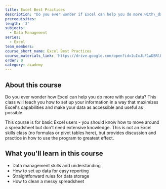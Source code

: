 ```yaml
---
title: Excel Best Practices
description: "Do you ever wonder if Excel can help you do more with\_data? This class will teach you to set up your information in a way that maximizes Excel's capabilities and make your data as accessible and useful as possible. This is not an Excel skills class, but provides discussion and practice is how to use the program to greatest effect.\n\nThis course is for basic Excel users - you should know how to move around a spreadsheet but don't need extensive knowledge."
prerequisites:
length: '3'
subjects:
  - Data Management
series:
  - Excel
team_members:
course_short_name: Excel Best Practices
course_materials_link: 'https://drive.google.com/open?id=1uIxJLF1wDBRlFAC8hRGe-KHLRpnA9mRD'
order: 0
category: academy
---
```


## About this course

Do you ever wonder how Excel can help you do more with your data? This class will teach you how to set up your information in a way that maximizes Excel's capabilities and make your data as accessible and useful as possible.

This course is for basic Excel users - you should know how to move around a spreadsheet but don't need extensive knowledge. This is not an Excel skills class (no formulas or pivot tables here), but provides discussion and practice in how to use the program to greatest effect.

## What you'll learn in this course

* Data management skills and understanding
* How to set up data for easy reporting
* Straightforward rules for data storage
* How to clean a messy spreadsheet
